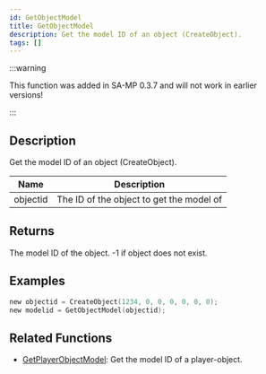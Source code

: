 ```yaml
---
id: GetObjectModel
title: GetObjectModel
description: Get the model ID of an object (CreateObject).
tags: []
---
```


:::warning

This function was added in SA-MP 0.3.7 and will not work in earlier versions!

:::

## Description

Get the model ID of an object (CreateObject).

| Name     | Description                              |
| -------- | ---------------------------------------- |
| objectid | The ID of the object to get the model of |

## Returns

The model ID of the object. -1 if object does not exist.

## Examples

```c
new objectid = CreateObject(1234, 0, 0, 0, 0, 0, 0);
new modelid = GetObjectModel(objectid);
```

## Related Functions

- [GetPlayerObjectModel](GetPlayerObjectModel): Get the model ID of a player-object.
